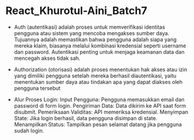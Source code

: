 # React_Khurotul-Aini_Batch7

- Auth (autentikasi) adalah proses untuk memverifikasi identitas pengguna atau sistem yang mencoba mengakses sumber daya. Tujuannya adalah memastikan bahwa pengguna adalah siapa yang mereka klaim, biasanya melalui kombinasi kredensial seperti username dan password. Autentikasi penting untuk menjaga keamanan data dan mencegah akses tidak sah.

- Authorization (otorisasi) adalah proses menentukan hak akses atau izin yang dimiliki pengguna setelah mereka berhasil diautentikasi, yaitu menentukan sumber daya atau tindakan apa yang dapat diakses oleh pengguna tersebut

- Alur Proses Login:
Input Pengguna: Pengguna memasukkan email dan password di form login.
Pengiriman Data: Data dikirim ke API saat form disubmit.
Pemeriksaan Validitas: API memeriksa kredensial.
Menyimpan State: Jika login berhasil, data pengguna disimpan di state.
Menampilkan Status: Tampilkan pesan selamat datang jika pengguna sudah login.